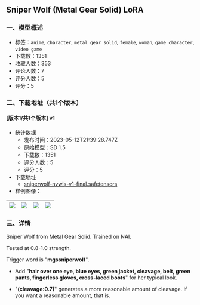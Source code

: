 ## Sniper Wolf (Metal Gear Solid) LoRA
### 一、模型概述

- 标签：`anime`, `character`, `metal gear solid`, `female`, `woman`, `game character`, `video game`
- 下载数：1351
- 收藏人数：353
- 评论人数：7
- 评分人数：5
- 评分：5

### 二、下载地址（共1个版本）

#### [版本1/共1个版本] v1

- 统计数据
  - 发布时间：2023-05-12T21:39:28.747Z
  - 原始模型：SD 1.5
  - 下载数：1351
  - 评分人数：5
  - 评分：5
- 下载地址
  - [sniperwolf-nvwls-v1-final.safetensors](https://civitai.com/api/download/models/69102)
- 样例图像：

| <img src="https://image.civitai.com/xG1nkqKTMzGDvpLrqFT7WA/ec95dacc-715e-4dc3-9970-f5a850a4476d/width=450/771038.jpeg" /> | <img src="https://image.civitai.com/xG1nkqKTMzGDvpLrqFT7WA/41db99c6-34ad-4384-87a6-df8d2610b43f/width=450/771037.jpeg" /> | <img src="https://image.civitai.com/xG1nkqKTMzGDvpLrqFT7WA/b064cecb-c5c7-4fa4-9693-dbdc162c24ae/width=450/771033.jpeg" /> | <img src="https://image.civitai.com/xG1nkqKTMzGDvpLrqFT7WA/c815ba51-5016-4ec9-bbac-776a4c4da78f/width=450/771036.jpeg" /> |
| ---- | ---- | ---- | ---- |


### 三、详情
<p>Sniper Wolf from Metal Gear Solid. Trained on NAI.</p><p>Tested at 0.8-1.0 strength.</p><p></p><p>Trigger word is "<strong>mgssniperwolf</strong>".</p><ul><li><p>Add "<strong>hair over one eye, blue eyes, green jacket, cleavage, belt, green pants, fingerless gloves, cross-laced boots</strong>" for her typical look.</p></li><li><p>"<strong>(cleavage:0.7)</strong>" generates a more reasonable amount of cleavage. If you want a reasonable amount, that is.</p></li></ul>
